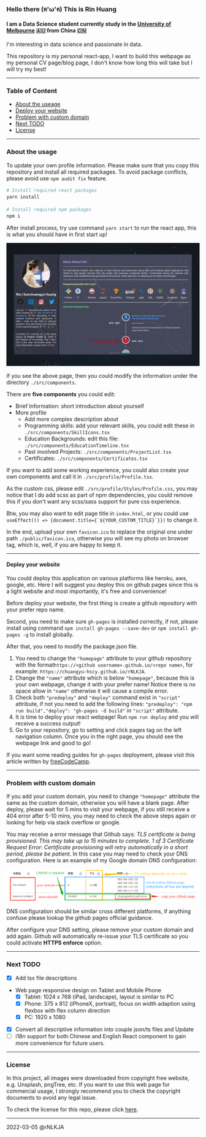 ### Hello there (ฅ'ω'ฅ) This is Rin Huang

#### I am a Data Science student currently study in the [University of Melbourne](https://www.unimelb.edu.au/) 🇦🇺 from China 🇨🇳

I'm interesting in data science and passionate in data.

This repository is my personal react-app, I want to build this webpage as my personal CV page/blog page, I don't know how long this will take but I will try my best!

---

### Table of Content

- [About the useage](#about-the-usage)
- [Deploy your website](#deploy-your-website)
- [Problem with custom domain](#problem-with-custom-domain)
- [Next TODO](#next-todo)
- [License](#license)

---

### About the usage

To update your own profile information. Please make sure that you copy this repository and install all required packages. To avoid package conflicts, please avoid use `npm audit fix` feature.

```bash
# Install required react packages
yarn install

# Install required npm packages
npm i
```

After install process, try use command `yarn start` to run the react app, this is what you should have in first start up!

<img src="https://github.com/chuangyu-hscy/rNLKJA/blob/rin-profile-ts/public/README/webpagePreview.png" alt="web preview">

If you see the above page, then you could modify the information under the directory `./src/components`.

There are **five components** you could edit:

- Brief Information: short introduction about yourself
- More profile
  - Add more complex description about
  - Programming skills: add your relevant skills, you could edit these in `./src/components/SkillIcons.tsx`
  - Education Backgrounds: edit this file: `./src/components/EducationTimeline.tsx`
  - Past involved Projects: `./src/components/ProjectList.tsx`
  - Certificates: `./src/components/Certificates.tsx`

If you want to add some working experience, you could also create your own components and call it in `./src/profile/Profile.tsx`.

As the custom css, please edit `./src/profile/Styles/Profile.css`, you may notice that I do add scss as part of npm dependencies, you could remove this if you don't want any scss/sass support for pure css experience.

Btw, you may also want to edit page title in `index.html`, or you could use `` useEffect(() => {document.title={`${YOUR_CUSTOM_TITLE}`}}) `` to change it.

In the end, upload your own `favicon.ico` to replace the original one under path `./public/favicon.ico`, otherwise you will see my photo on browser tag, which is, well, if you are happy to keep it.

---

#### Deploy your website

You could deploy this application on various platforms like heroku, aws, google, etc. Here I will suggest you deploy this on github pages since this is a light website and most importantly, it's free and convenience!

Before deploy your website, the first thing is create a github repository with your prefer repo name.

Second, you need to make sure `gh-pages` is installed correctly, if not, please install using command `npm install gh-pages --save-dev` or `npm install gh-pages -g` to install globally.

After that, you need to modify the package.json file.

1. You need to change the `"homepage"` attribute to your github repository with the format`https://<github username>.github.io/<repo name>`, for example: `https://chuangyu-hscy.github.io/rNLKJA`.
2. Change the `"name"` attribute which is below `"homepage"`, because this is your own webpage, change it with your prefer name! Notice there is no space allow in `"name"` otherwise it will cause a compile error.
3. Check both `"predeploy"` and `"deploy"` command exist in `"script"` attribute, if not you need to add the following lines: `"predeploy": "npm run build","deploy": "gh-pages -d build"` in `"script"` attribute.
4. It is time to deploy your react webpage! Run `npm run deploy` and you will receive a success output!
5. Go to your repository, go to setting and click pages tag on the left navigation column. Once you in the right page, you should see the webpage link and good to go!

If you want some reading guides for `gh-pages` deployment, please visit this article written by [freeCodeCamp](https://www.freecodecamp.org/news/deploy-a-react-app-to-github-pages/).

---

### Problem with custom domain

If you add your custom domain, you need to change `"homepage"` attribute the same as the custom domain, otherwise you will have a blank page. After deploy, please wait for 5 mins to visit your webpage, if you still receive a 404 error after 5-10 mins, you may need to check the above steps again or looking for help via stack overflow or google.

You may receive a error message that Github says: _TLS certificate is being provisioned. This may take up to 15 minutes to complete. 1 of 3 Certificate Request Error: Certificate provisioning will retry automatically in a short period, please be patient_. In this case you may need to check your DNS configuration. Here is an example of my Google domain DNS configuration:

<img src="https://github.com/chuangyu-hscy/rNLKJA/blob/rin-profile-ts/public/README/DNS_setting.png" alt="Google DNS config" />

DNS configuration should be similar cross different platforms, if anything confuse please lookup the github pages official guidance.

After configure your DNS setting, please remove your custom domain and add again. Github will automatically re-issue your TLS certificate so you could activate **HTTPS enforce** option.

---

### Next TODO

- [x] Add tsx file descriptions
- Web page responsive design on Tablet and Mobile Phone
  - [x] Tablet: 1024 x 768 (iPad, landscape), layout is similar to PC
  - [x] Phone: 375 x 812 (iPhoneX, portrait), focus on width adaption using flexbox with flex column direction
  - [x] PC: 1920 x 1080
- [x] Convert all descriptive information into couple json/ts files and Update
- [ ] i18n support for both Chinese and English
      React component to gain more convenience for future users.

---

### License

In this project, all images were downloaded from copyright free website, e.g. Unsplash, pngTree, etc. If you want to use this web page for commercial usage, I strongly recommend you to check the copyright documents to avoid any legal issue.

To check the license for this repo, please click [here](https://github.com/chuangyu-hscy/rNLKJA/blob/rin-profile-ts/LICENSE).

---

2022-03-05 @rNLKJA
